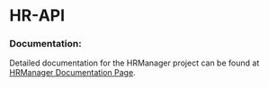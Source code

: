 # HR-API
### Documentation:
Detailed documentation for the HRManager project can be found at [HRManager Documentation Page](https://documenter.getpostman.com/view/33815935/2sA3BgBvxG).
